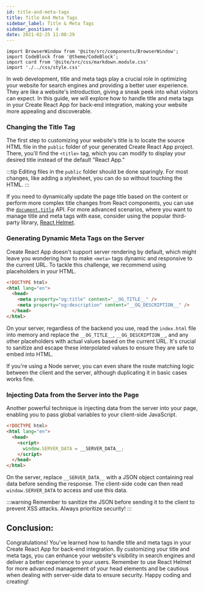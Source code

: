 ```yaml
---
id: title-and-meta-tags
title: Title And Meta Tags
sidebar_label: Title & Meta Tags
sidebar_position: 4
date: 2021-02-25 11:08:29
---
```


```mdx-code-block
import BrowserWindow from '@site/src/components/BrowserWindow';
import CodeBlock from '@theme/CodeBlock';
import card from '@site/src/css/markdown.module.css'
import './../css/style.css'
```

In web development, title and meta tags play a crucial role in optimizing your website for search engines and providing a better user experience. They are like a website's introduction, giving a sneak peek into what visitors can expect. In this guide, we will explore how to handle title and meta tags in your Create React App for back-end integration, making your website more appealing and discoverable.

### Changing the Title Tag

The first step to customizing your website's title is to locate the source HTML file in the `public` folder of your generated Create React App project. There, you'll find the `<title>` tag, which you can modify to display your desired title instead of the default "React App."

:::tip
Editing files in the `public` folder should be done sparingly. For most changes, like adding a stylesheet, you can do so without touching the HTML.
:::

If you need to dynamically update the page title based on the content or perform more complex title changes from React components, you can use the [`document.title`](https://developer.mozilla.org/en-US/docs/Web/API/Document/title) API. For more advanced scenarios, where you want to manage title and meta tags with ease, consider using the popular third-party library, [React Helmet](https://github.com/nfl/react-helmet).

### Generating Dynamic Meta Tags on the Server

Create React App doesn't support server rendering by default, which might leave you wondering how to make `<meta>` tags dynamic and responsive to the current URL. To tackle this challenge, we recommend using placeholders in your HTML.

```html title="index.html"
<!DOCTYPE html>
<html lang="en">
  <head>
    <meta property="og:title" content="__OG_TITLE__" />
    <meta property="og:description" content="__OG_DESCRIPTION__" />
  </head>
</html>
```

On your server, regardless of the backend you use, read the `index.html` file into memory and replace the `__OG_TITLE__`, `__OG_DESCRIPTION__`, and any other placeholders with actual values based on the current URL. It's crucial to sanitize and escape these interpolated values to ensure they are safe to embed into HTML.

If you're using a Node server, you can even share the route matching logic between the client and the server, although duplicating it in basic cases works fine.

### Injecting Data from the Server into the Page

Another powerful technique is injecting data from the server into your page, enabling you to pass global variables to your client-side JavaScript.


```html title="index.html"
<!DOCTYPE html>
<html lang="en">
  <head>
    <script>
      window.SERVER_DATA = __SERVER_DATA__;
    </script>
  </head>
</html>
```

On the server, replace `__SERVER_DATA__` with a JSON object containing real data before sending the response. The client-side code can then read `window.SERVER_DATA` to access and use this data.

:::warning
Remember to sanitize the JSON before sending it to the client to prevent XSS attacks. Always prioritize security!
:::

## Conclusion:

Congratulations! You've learned how to handle title and meta tags in your Create React App for back-end integration. By customizing your title and meta tags, you can enhance your website's visibility in search engines and deliver a better experience to your users. Remember to use React Helmet for more advanced management of your head elements and be cautious when dealing with server-side data to ensure security. Happy coding and creating!